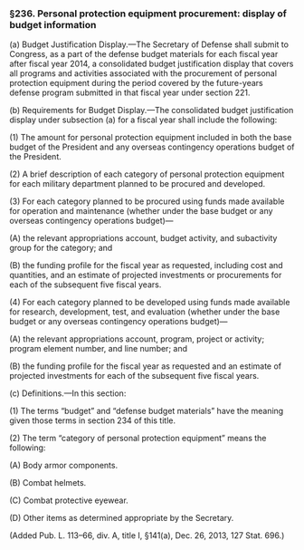 ### §236. Personal protection equipment procurement: display of budget information ###

(a) Budget Justification Display.—The Secretary of Defense shall submit to Congress, as a part of the defense budget materials for each fiscal year after fiscal year 2014, a consolidated budget justification display that covers all programs and activities associated with the procurement of personal protection equipment during the period covered by the future-years defense program submitted in that fiscal year under section 221.

(b) Requirements for Budget Display.—The consolidated budget justification display under subsection (a) for a fiscal year shall include the following:

(1) The amount for personal protection equipment included in both the base budget of the President and any overseas contingency operations budget of the President.

(2) A brief description of each category of personal protection equipment for each military department planned to be procured and developed.

(3) For each category planned to be procured using funds made available for operation and maintenance (whether under the base budget or any overseas contingency operations budget)—

(A) the relevant appropriations account, budget activity, and subactivity group for the category; and

(B) the funding profile for the fiscal year as requested, including cost and quantities, and an estimate of projected investments or procurements for each of the subsequent five fiscal years.

(4) For each category planned to be developed using funds made available for research, development, test, and evaluation (whether under the base budget or any overseas contingency operations budget)—

(A) the relevant appropriations account, program, project or activity; program element number, and line number; and

(B) the funding profile for the fiscal year as requested and an estimate of projected investments for each of the subsequent five fiscal years.

(c) Definitions.—In this section:

(1) The terms “budget” and “defense budget materials” have the meaning given those terms in section 234 of this title.

(2) The term “category of personal protection equipment” means the following:

(A) Body armor components.

(B) Combat helmets.

(C) Combat protective eyewear.

(D) Other items as determined appropriate by the Secretary.

(Added Pub. L. 113–66, div. A, title I, §141(a), Dec. 26, 2013, 127 Stat. 696.)